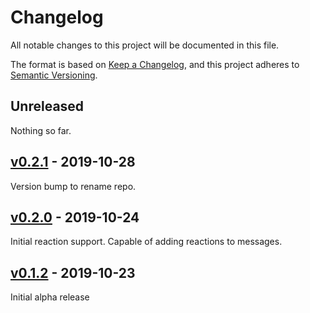 # Changelog
All notable changes to this project will be documented in this file.

The format is based on [Keep a Changelog](https://keepachangelog.com/en/1.0.0/),
and this project adheres to [Semantic Versioning](https://semver.org/spec/v2.0.0.html).

## Unreleased
Nothing so far.

## [v0.2.1] - 2019-10-28
Version bump to rename repo.

## [v0.2.0] - 2019-10-24
Initial reaction support. Capable of adding reactions to messages.

## [v0.1.2] - 2019-10-23
Initial alpha release


[Unreleased]: https://github.com/dwmunster/joe-mattermost-adapter/compare/v0.2.1...HEAD
[v0.2.1]: https://github.com/dwmunster/joe-mattermost-adapter/releases/tag/v0.2.1
[v0.2.0]: https://github.com/dwmunster/joe-mattermost-adapter/releases/tag/v0.2.0
[v0.1.2]: https://github.com/dwmunster/joe-mattermost-adapter/releases/tag/v0.1.2